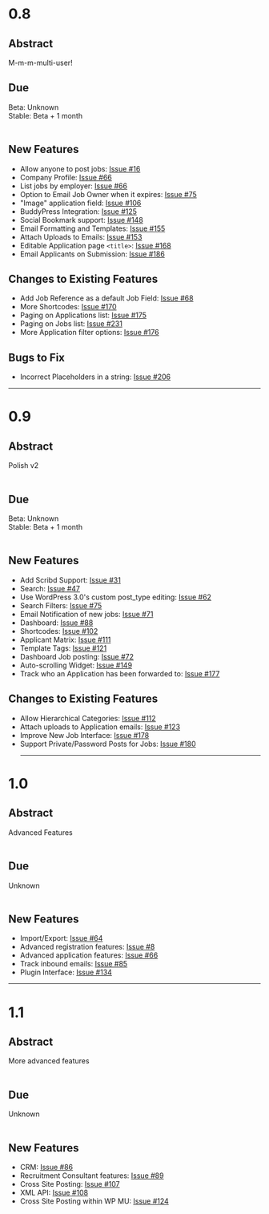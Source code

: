 # 0.8 #

## Abstract ##

M-m-m-multi-user!

## Due ##

Beta: Unknown<br>
Stable: Beta + 1 month<br>
<br>
<h2>New Features</h2>

<ul><li>Allow anyone to post jobs: <a href='https://code.google.com/p/wordpress-job-manager/issues/detail?id=#16'>Issue #16</a>
</li><li>Company Profile: <a href='https://code.google.com/p/wordpress-job-manager/issues/detail?id=#66'>Issue #66</a>
</li><li>List jobs by employer: <a href='https://code.google.com/p/wordpress-job-manager/issues/detail?id=#66'>Issue #66</a>
</li><li>Option to Email Job Owner when it expires: <a href='https://code.google.com/p/wordpress-job-manager/issues/detail?id=#75'>Issue #75</a>
</li><li>"Image" application field: <a href='https://code.google.com/p/wordpress-job-manager/issues/detail?id=#106'>Issue #106</a>
</li><li>BuddyPress Integration: <a href='https://code.google.com/p/wordpress-job-manager/issues/detail?id=#125'>Issue #125</a>
</li><li>Social Bookmark support: <a href='https://code.google.com/p/wordpress-job-manager/issues/detail?id=#148'>Issue #148</a>
</li><li>Email Formatting and Templates: <a href='https://code.google.com/p/wordpress-job-manager/issues/detail?id=#155'>Issue #155</a>
</li><li>Attach Uploads to Emails: <a href='https://code.google.com/p/wordpress-job-manager/issues/detail?id=#153'>Issue #153</a>
</li><li>Editable Application page <code>&lt;title&gt;</code>: <a href='https://code.google.com/p/wordpress-job-manager/issues/detail?id=#168'>Issue #168</a>
</li><li>Email Applicants on Submission: <a href='https://code.google.com/p/wordpress-job-manager/issues/detail?id=#186'>Issue #186</a></li></ul>

<h2>Changes to Existing Features</h2>

<ul><li>Add Job Reference as a default Job Field: <a href='https://code.google.com/p/wordpress-job-manager/issues/detail?id=#68'>Issue #68</a>
</li><li>More Shortcodes: <a href='https://code.google.com/p/wordpress-job-manager/issues/detail?id=#170'>Issue #170</a>
</li><li>Paging on Applications list: <a href='https://code.google.com/p/wordpress-job-manager/issues/detail?id=#175'>Issue #175</a>
</li><li>Paging on Jobs list: <a href='https://code.google.com/p/wordpress-job-manager/issues/detail?id=#231'>Issue #231</a>
</li><li>More Application filter options: <a href='https://code.google.com/p/wordpress-job-manager/issues/detail?id=#176'>Issue #176</a></li></ul>

<h2>Bugs to Fix</h2>

<ul><li>Incorrect Placeholders in a string: <a href='https://code.google.com/p/wordpress-job-manager/issues/detail?id=#206'>Issue #206</a></li></ul>

<hr />

<h1>0.9</h1>

<h2>Abstract</h2>

Polish v2<br>
<br>
<h2>Due</h2>

Beta: Unknown<br>
Stable: Beta + 1 month<br>
<br>
<h2>New Features</h2>

<ul><li>Add Scribd Support: <a href='https://code.google.com/p/wordpress-job-manager/issues/detail?id=#31'>Issue #31</a>
</li><li>Search: <a href='https://code.google.com/p/wordpress-job-manager/issues/detail?id=#47'>Issue #47</a>
</li><li>Use WordPress 3.0's custom post_type editing: <a href='https://code.google.com/p/wordpress-job-manager/issues/detail?id=#62'>Issue #62</a>
</li><li>Search Filters: <a href='https://code.google.com/p/wordpress-job-manager/issues/detail?id=#75'>Issue #75</a>
</li><li>Email Notification of new jobs: <a href='https://code.google.com/p/wordpress-job-manager/issues/detail?id=#71'>Issue #71</a>
</li><li>Dashboard: <a href='https://code.google.com/p/wordpress-job-manager/issues/detail?id=#88'>Issue #88</a>
</li><li>Shortcodes: <a href='https://code.google.com/p/wordpress-job-manager/issues/detail?id=#102'>Issue #102</a>
</li><li>Applicant Matrix: <a href='https://code.google.com/p/wordpress-job-manager/issues/detail?id=#111'>Issue #111</a>
</li><li>Template Tags: <a href='https://code.google.com/p/wordpress-job-manager/issues/detail?id=#121'>Issue #121</a>
</li><li>Dashboard Job posting: <a href='https://code.google.com/p/wordpress-job-manager/issues/detail?id=#72'>Issue #72</a>
</li><li>Auto-scrolling Widget: <a href='https://code.google.com/p/wordpress-job-manager/issues/detail?id=#149'>Issue #149</a>
</li><li>Track who an Application has been forwarded to: <a href='https://code.google.com/p/wordpress-job-manager/issues/detail?id=#177'>Issue #177</a></li></ul>

<h2>Changes to Existing Features</h2>

<ul><li>Allow Hierarchical Categories: <a href='https://code.google.com/p/wordpress-job-manager/issues/detail?id=#112'>Issue #112</a>
</li><li>Attach uploads to Application emails: <a href='https://code.google.com/p/wordpress-job-manager/issues/detail?id=#123'>Issue #123</a>
</li><li>Improve New Job Interface: <a href='https://code.google.com/p/wordpress-job-manager/issues/detail?id=#178'>Issue #178</a>
</li><li>Support Private/Password Posts for Jobs: <a href='https://code.google.com/p/wordpress-job-manager/issues/detail?id=#180'>Issue #180</a>
<hr /></li></ul>

<h1>1.0</h1>

<h2>Abstract</h2>

Advanced Features<br>
<br>
<h2>Due</h2>

Unknown<br>
<br>
<h2>New Features</h2>

<ul><li>Import/Export: <a href='https://code.google.com/p/wordpress-job-manager/issues/detail?id=#64'>Issue #64</a>
</li><li>Advanced registration features: <a href='https://code.google.com/p/wordpress-job-manager/issues/detail?id=#8'>Issue #8</a>
</li><li>Advanced application features: <a href='https://code.google.com/p/wordpress-job-manager/issues/detail?id=#66'>Issue #66</a>
</li><li>Track inbound emails: <a href='https://code.google.com/p/wordpress-job-manager/issues/detail?id=#85'>Issue #85</a>
</li><li>Plugin Interface: <a href='https://code.google.com/p/wordpress-job-manager/issues/detail?id=#134'>Issue #134</a></li></ul>

<hr />

<h1>1.1</h1>

<h2>Abstract</h2>

More advanced features<br>
<br>
<h2>Due</h2>

Unknown<br>
<br>
<h2>New Features</h2>

<ul><li>CRM: <a href='https://code.google.com/p/wordpress-job-manager/issues/detail?id=#86'>Issue #86</a>
</li><li>Recruitment Consultant features: <a href='https://code.google.com/p/wordpress-job-manager/issues/detail?id=#89'>Issue #89</a>
</li><li>Cross Site Posting: <a href='https://code.google.com/p/wordpress-job-manager/issues/detail?id=#107'>Issue #107</a>
</li><li>XML API: <a href='https://code.google.com/p/wordpress-job-manager/issues/detail?id=#108'>Issue #108</a>
</li><li>Cross Site Posting within WP MU: <a href='https://code.google.com/p/wordpress-job-manager/issues/detail?id=#124'>Issue #124</a>